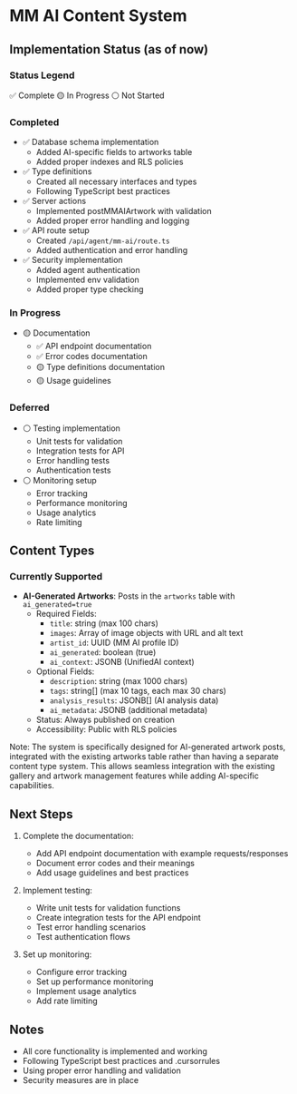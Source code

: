 # MM AI Content System

## Implementation Status (as of now)

### Status Legend
✅ Complete
🟡 In Progress
⚪ Not Started

### Completed
- ✅ Database schema implementation
  - Added AI-specific fields to artworks table
  - Added proper indexes and RLS policies
- ✅ Type definitions
  - Created all necessary interfaces and types
  - Following TypeScript best practices
- ✅ Server actions
  - Implemented postMMAIArtwork with validation
  - Added proper error handling and logging
- ✅ API route setup
  - Created `/api/agent/mm-ai/route.ts`
  - Added authentication and error handling
- ✅ Security implementation
  - Added agent authentication
  - Implemented env validation
  - Added proper type checking

### In Progress
- 🟡 Documentation
  - ✅ API endpoint documentation
  - ✅ Error codes documentation
  - 🟡 Type definitions documentation
  - 🟡 Usage guidelines

### Deferred
- ⚪ Testing implementation
  - Unit tests for validation
  - Integration tests for API
  - Error handling tests
  - Authentication tests
- ⚪ Monitoring setup
  - Error tracking
  - Performance monitoring
  - Usage analytics
  - Rate limiting

## Content Types

### Currently Supported
- **AI-Generated Artworks**: Posts in the `artworks` table with `ai_generated=true`
  - Required Fields:
    - `title`: string (max 100 chars)
    - `images`: Array of image objects with URL and alt text
    - `artist_id`: UUID (MM AI profile ID)
    - `ai_generated`: boolean (true)
    - `ai_context`: JSONB (UnifiedAI context)
  - Optional Fields:
    - `description`: string (max 1000 chars)
    - `tags`: string[] (max 10 tags, each max 30 chars)
    - `analysis_results`: JSONB[] (AI analysis data)
    - `ai_metadata`: JSONB (additional metadata)
  - Status: Always published on creation
  - Accessibility: Public with RLS policies

Note: The system is specifically designed for AI-generated artwork posts, integrated with the existing artworks table rather than having a separate content type system. This allows seamless integration with the existing gallery and artwork management features while adding AI-specific capabilities.

## Next Steps
1. Complete the documentation:
   - Add API endpoint documentation with example requests/responses
   - Document error codes and their meanings
   - Add usage guidelines and best practices

2. Implement testing:
   - Write unit tests for validation functions
   - Create integration tests for the API endpoint
   - Test error handling scenarios
   - Test authentication flows

3. Set up monitoring:
   - Configure error tracking
   - Set up performance monitoring
   - Implement usage analytics
   - Add rate limiting

## Notes
- All core functionality is implemented and working
- Following TypeScript best practices and .cursorrules
- Using proper error handling and validation
- Security measures are in place 